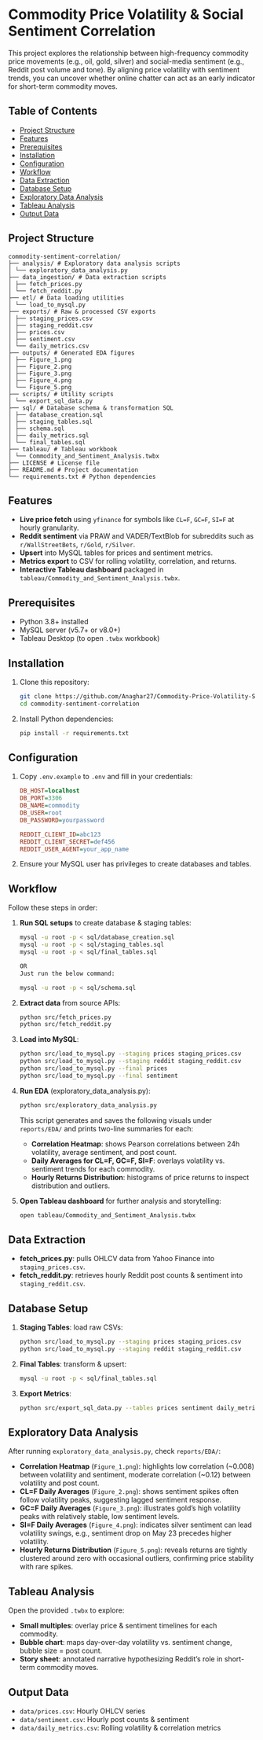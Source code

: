 # Commodity Price Volatility & Social Sentiment Correlation

This project explores the relationship between high-frequency commodity price movements (e.g., oil, gold, silver) and social-media sentiment (e.g., Reddit post volume and tone). By aligning price volatility with sentiment trends, you can uncover whether online chatter can act as an early indicator for short-term commodity moves.

## Table of Contents

- [Project Structure](#project-structure)
- [Features](#features)
- [Prerequisites](#prerequisites)
- [Installation](#installation)
- [Configuration](#configuration)
- [Workflow](#workflow)
- [Data Extraction](#data-extraction)
- [Database Setup](#database-setup)
- [Exploratory Data Analysis](#exploratory-data-analysis)
- [Tableau Analysis](#tableau-analysis)
- [Output Data](#output-data)

## Project Structure

```
commodity-sentiment-correlation/
├── analysis/ # Exploratory data analysis scripts
│ └── exploratory_data_analysis.py
├── data_ingestion/ # Data extraction scripts
│ ├── fetch_prices.py
│ └── fetch_reddit.py
├── etl/ # Data loading utilities
│ └── load_to_mysql.py
├── exports/ # Raw & processed CSV exports
│ ├── staging_prices.csv
│ ├── staging_reddit.csv
│ ├── prices.csv
│ ├── sentiment.csv
│ └── daily_metrics.csv
├── outputs/ # Generated EDA figures
│ ├── Figure_1.png
│ ├── Figure_2.png
│ ├── Figure_3.png
│ ├── Figure_4.png
│ └── Figure_5.png
├── scripts/ # Utility scripts
│ └── export_sql_data.py
├── sql/ # Database schema & transformation SQL
│ ├── database_creation.sql
│ ├── staging_tables.sql
│ ├── schema.sql
│ ├── daily_metrics.sql
│ └── final_tables.sql
├── tableau/ # Tableau workbook
│ └── Commodity_and_Sentiment_Analysis.twbx
├── LICENSE # License file
├── README.md # Project documentation
└── requirements.txt # Python dependencies

```

## Features

- **Live price fetch** using `yfinance` for symbols like `CL=F`, `GC=F`, `SI=F` at hourly granularity.
- **Reddit sentiment** via PRAW and VADER/TextBlob for subreddits such as `r/WallStreetBets`, `r/Gold`, `r/Silver`.
- **Upsert** into MySQL tables for prices and sentiment metrics.
- **Metrics export** to CSV for rolling volatility, correlation, and returns.
- **Interactive Tableau dashboard** packaged in `tableau/Commodity_and_Sentiment_Analysis.twbx`.

## Prerequisites

- Python 3.8+ installed  
- MySQL server (v5.7+ or v8.0+)  
- Tableau Desktop (to open `.twbx` workbook)  

## Installation

1. Clone this repository:  
   ```bash
   git clone https://github.com/Anaghar27/Commodity-Price-Volatility-Social-Sentiment-Correlation-using-Tabelau.git
   cd commodity-sentiment-correlation
   ```
2. Install Python dependencies:  
   ```bash
   pip install -r requirements.txt
   ```

## Configuration

1. Copy `.env.example` to `.env` and fill in your credentials:  
   ```ini
   DB_HOST=localhost
   DB_PORT=3306
   DB_NAME=commodity
   DB_USER=root
   DB_PASSWORD=yourpassword

   REDDIT_CLIENT_ID=abc123
   REDDIT_CLIENT_SECRET=def456
   REDDIT_USER_AGENT=your_app_name
   ```
2. Ensure your MySQL user has privileges to create databases and tables.

## Workflow

Follow these steps in order:

1. **Run SQL setups** to create database & staging tables:
   ```bash
   mysql -u root -p < sql/database_creation.sql
   mysql -u root -p < sql/staging_tables.sql
   mysql -u root -p < sql/final_tables.sql

   OR 
   Just run the below command:

   mysql -u root -p < sql/schema.sql
   ```
2. **Extract data** from source APIs:
   ```bash
   python src/fetch_prices.py
   python src/fetch_reddit.py
   ```
3. **Load into MySQL**:
   ```bash
   python src/load_to_mysql.py --staging prices staging_prices.csv
   python src/load_to_mysql.py --staging reddit staging_reddit.csv
   python src/load_to_mysql.py --final prices
   python src/load_to_mysql.py --final sentiment
   ```
4. **Run EDA** (exploratory_data_analysis.py):
   ```bash
   python src/exploratory_data_analysis.py
   ```
   This script generates and saves the following visuals under `reports/EDA/` and prints two-line summaries for each:
   - **Correlation Heatmap**: shows Pearson correlations between 24h volatility, average sentiment, and post count.
   - **Daily Averages for CL=F, GC=F, SI=F**: overlays volatility vs. sentiment trends for each commodity.
   - **Hourly Returns Distribution**: histograms of price returns to inspect distribution and outliers.

5. **Open Tableau dashboard** for further analysis and storytelling:
   ```bash
   open tableau/Commodity_and_Sentiment_Analysis.twbx
   ```

## Data Extraction

- **fetch_prices.py**: pulls OHLCV data from Yahoo Finance into `staging_prices.csv`.
- **fetch_reddit.py**: retrieves hourly Reddit post counts & sentiment into `staging_reddit.csv`.

## Database Setup

1. **Staging Tables**: load raw CSVs:
   ```bash
   python src/load_to_mysql.py --staging prices staging_prices.csv
   python src/load_to_mysql.py --staging reddit staging_reddit.csv
   ```
2. **Final Tables**: transform & upsert:
   ```bash
   mysql -u root -p < sql/final_tables.sql
   ```
3. **Export Metrics**:
   ```bash
   python src/export_sql_data.py --tables prices sentiment daily_metrics
   ```

## Exploratory Data Analysis

After running `exploratory_data_analysis.py`, check `reports/EDA/`:

- **Correlation Heatmap** (`Figure_1.png`): highlights low correlation (~0.008) between volatility and sentiment, moderate correlation (~0.12) between volatility and post count.
- **CL=F Daily Averages** (`Figure_2.png`): shows sentiment spikes often follow volatility peaks, suggesting lagged sentiment response.
- **GC=F Daily Averages** (`Figure_3.png`): illustrates gold’s high volatility peaks with relatively stable, low sentiment levels.
- **SI=F Daily Averages** (`Figure_4.png`): indicates silver sentiment can lead volatility swings, e.g., sentiment drop on May 23 precedes higher volatility.
- **Hourly Returns Distribution** (`Figure_5.png`): reveals returns are tightly clustered around zero with occasional outliers, confirming price stability with rare spikes.

## Tableau Analysis

Open the provided `.twbx` to explore:

- **Small multiples**: overlay price & sentiment timelines for each commodity.
- **Bubble chart**: maps day-over-day volatility vs. sentiment change, bubble size = post count.
- **Story sheet**: annotated narrative hypothesizing Reddit’s role in short-term commodity moves.

## Output Data

- `data/prices.csv`: Hourly OHLCV series  
- `data/sentiment.csv`: Hourly post counts & sentiment  
- `data/daily_metrics.csv`: Rolling volatility & correlation metrics  
